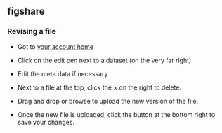## figshare

### Revising a file

- Got to [your account home](https://figshare.com/account/home)

- Click on the edit pen next to a dataset (on the very far right)

- Edit the meta data if necessary

- Next to a file at the top, click the &times; on the right to delete.

- Drag and drop or browse to upload the new version of the file.

- Once the new file is uploaded, click the button at the bottom right to save
  your changes.

